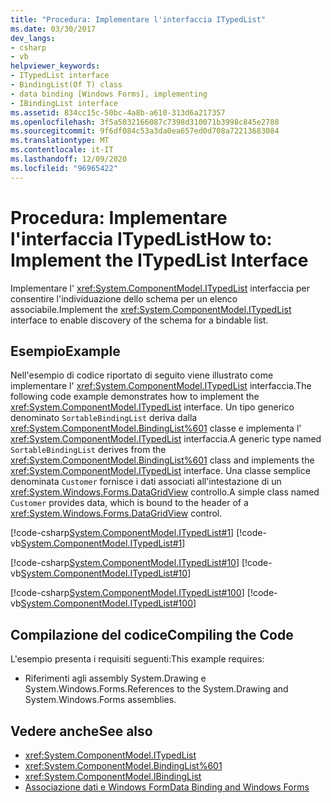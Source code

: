 ```yaml
---
title: "Procedura: Implementare l'interfaccia ITypedList"
ms.date: 03/30/2017
dev_langs:
- csharp
- vb
helpviewer_keywords:
- ITypedList interface
- BindingList(Of T) class
- data binding [Windows Forms], implementing
- IBindingList interface
ms.assetid: 834cc15c-50bc-4a8b-a610-313d6a217357
ms.openlocfilehash: 3f5a5032166087c7398d310071b3998c845e2780
ms.sourcegitcommit: 9f6df084c53a3da0ea657ed0d708a72213683084
ms.translationtype: MT
ms.contentlocale: it-IT
ms.lasthandoff: 12/09/2020
ms.locfileid: "96965422"
---
```

# <a name="how-to-implement-the-itypedlist-interface"></a><span data-ttu-id="a46e4-102">Procedura: Implementare l'interfaccia ITypedList</span><span class="sxs-lookup"><span data-stu-id="a46e4-102">How to: Implement the ITypedList Interface</span></span>
<span data-ttu-id="a46e4-103">Implementare l' <xref:System.ComponentModel.ITypedList> interfaccia per consentire l'individuazione dello schema per un elenco associabile.</span><span class="sxs-lookup"><span data-stu-id="a46e4-103">Implement the <xref:System.ComponentModel.ITypedList> interface to enable discovery of the schema for a bindable list.</span></span>  
  
## <a name="example"></a><span data-ttu-id="a46e4-104">Esempio</span><span class="sxs-lookup"><span data-stu-id="a46e4-104">Example</span></span>  
 <span data-ttu-id="a46e4-105">Nell'esempio di codice riportato di seguito viene illustrato come implementare l' <xref:System.ComponentModel.ITypedList> interfaccia.</span><span class="sxs-lookup"><span data-stu-id="a46e4-105">The following code example demonstrates how to implement the <xref:System.ComponentModel.ITypedList> interface.</span></span> <span data-ttu-id="a46e4-106">Un tipo generico denominato `SortableBindingList` deriva dalla <xref:System.ComponentModel.BindingList%601> classe e implementa l' <xref:System.ComponentModel.ITypedList> interfaccia.</span><span class="sxs-lookup"><span data-stu-id="a46e4-106">A generic type named `SortableBindingList` derives from the <xref:System.ComponentModel.BindingList%601> class and implements the <xref:System.ComponentModel.ITypedList> interface.</span></span> <span data-ttu-id="a46e4-107">Una classe semplice denominata `Customer` fornisce i dati associati all'intestazione di un <xref:System.Windows.Forms.DataGridView> controllo.</span><span class="sxs-lookup"><span data-stu-id="a46e4-107">A simple class named `Customer` provides data, which is bound to the header of a <xref:System.Windows.Forms.DataGridView> control.</span></span>  
  
 [!code-csharp[System.ComponentModel.ITypedList#1](~/samples/snippets/csharp/VS_Snippets_Winforms/System.ComponentModel.ITypedList/CS/SortableBindingList.cs#1)]
 [!code-vb[System.ComponentModel.ITypedList#1](~/samples/snippets/visualbasic/VS_Snippets_Winforms/System.ComponentModel.ITypedList/VB/SortableBindingList.vb#1)]  
  
 [!code-csharp[System.ComponentModel.ITypedList#10](~/samples/snippets/csharp/VS_Snippets_Winforms/System.ComponentModel.ITypedList/CS/Customer.cs#10)]
 [!code-vb[System.ComponentModel.ITypedList#10](~/samples/snippets/visualbasic/VS_Snippets_Winforms/System.ComponentModel.ITypedList/VB/Customer.vb#10)]  
  
 [!code-csharp[System.ComponentModel.ITypedList#100](~/samples/snippets/csharp/VS_Snippets_Winforms/System.ComponentModel.ITypedList/CS/Form1.cs#100)]
 [!code-vb[System.ComponentModel.ITypedList#100](~/samples/snippets/visualbasic/VS_Snippets_Winforms/System.ComponentModel.ITypedList/VB/Form1.vb#100)]  
  
## <a name="compiling-the-code"></a><span data-ttu-id="a46e4-108">Compilazione del codice</span><span class="sxs-lookup"><span data-stu-id="a46e4-108">Compiling the Code</span></span>  
 <span data-ttu-id="a46e4-109">L'esempio presenta i requisiti seguenti:</span><span class="sxs-lookup"><span data-stu-id="a46e4-109">This example requires:</span></span>  
  
- <span data-ttu-id="a46e4-110">Riferimenti agli assembly System.Drawing e System.Windows.Forms.</span><span class="sxs-lookup"><span data-stu-id="a46e4-110">References to the System.Drawing and System.Windows.Forms assemblies.</span></span>  
  
## <a name="see-also"></a><span data-ttu-id="a46e4-111">Vedere anche</span><span class="sxs-lookup"><span data-stu-id="a46e4-111">See also</span></span>

- <xref:System.ComponentModel.ITypedList>
- <xref:System.ComponentModel.BindingList%601>
- <xref:System.ComponentModel.IBindingList>
- [<span data-ttu-id="a46e4-112">Associazione dati e Windows Form</span><span class="sxs-lookup"><span data-stu-id="a46e4-112">Data Binding and Windows Forms</span></span>](data-binding-and-windows-forms.md)
